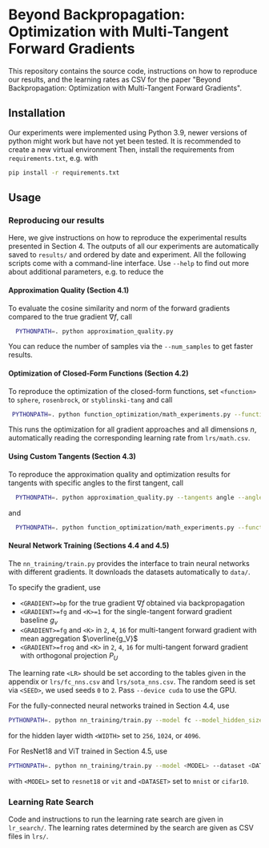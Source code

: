 # Beyond Backpropagation: Optimization with Multi-Tangent Forward Gradients
This repository contains the source code, instructions on how to reproduce our results, and the learning rates as CSV for the paper "Beyond Backpropagation: Optimization with Multi-Tangent Forward Gradients".

## Installation
Our experiments were implemented using Python 3.9, newer versions of python might work but have not yet been tested.
It is recommended to create a new virtual environment
Then, install the requirements from `requirements.txt`, e.g. with
```bash
pip install -r requirements.txt
```

## Usage

### Reproducing our results
Here, we give instructions on how to reproduce the experimental results presented in Section 4.
The outputs of all our experiments are automatically saved to `results/` and ordered by date and experiment.
All the following scripts come with a command-line interface. 
Use `--help` to find out more about additional parameters, e.g. to reduce the   

#### Approximation Quality (Section 4.1)
To evaluate the cosine similarity and norm of the forward gradients compared to the true gradient $\nabla f$, call
```bash
  PYTHONPATH=. python approximation_quality.py
```
You can reduce the number of samples via the `--num_samples` to get faster results.


#### Optimization of Closed-Form Functions (Section 4.2)
To reproduce the optimization of the closed-form functions, set `<function>` to `sphere`, `rosenbrock`, or `styblinski-tang` and call
```bash
 PYTHONPATH=. python function_optimization/math_experiments.py --function <function> math_experiments
```
This runs the optimization for all gradient approaches and all dimensions $n$, automatically reading the corresponding learning rate from `lrs/math.csv`.

#### Using Custom Tangents (Section 4.3)
To reproduce the approximation quality and optimization results for tangents with specific angles to the first tangent, call
```bash
  PYTHONPATH=. python approximation_quality.py --tangents angle --angles 15 30 45 60 75 90
```
and
```bash
  PYTHONPATH=. python function_optimization/math_experiments.py --function styblinski-tang custom_tangents
```

#### Neural Network Training (Sections 4.4 and 4.5)

The `nn_training/train.py` provides the interface to train neural networks with different gradients.
It downloads the datasets automatically to `data/`.

To specify the gradient, use
- `<GRADIENT>=bp` for the true gradient $\nabla f$ obtained via backpropagation 
- `<GRADIENT>=fg` and `<K>=1` for the single-tangent forward gradient baseline $g_v$
- `<GRADIENT>=fg` and `<K>` in `2`, `4`, `16` for multi-tangent forward gradient with mean aggregation $\overline{g_V}$
- `<GRADIENT>=frog` and `<K>` in `2`, `4`, `16` for multi-tangent forward gradient with orthogonal projection $P_U$

The learning rate `<LR>` should be set according to the tables given in the appendix or `lrs/fc_nns.csv` and `lrs/sota_nns.csv`. 
The random seed is set via `<SEED>`, we used seeds `0` to `2`.
Pass `--device cuda` to use the GPU.

For the fully-connected neural networks trained in Section 4.4, use
```bash
PYTHONPATH=. python nn_training/train.py --model fc --model_hidden_size <WIDTH> --experiment_id fc_nn --output_name fc_w<WIDTH> --gradient_computation <GRADIENT> --num_directions <K> --initial_lr <LR> --seed <SEED>
```
for the hidden layer width `<WIDTH>` set to `256`, `1024`, or `4096`. 

For ResNet18 and ViT trained in Section 4.5, use
```bash
PYTHONPATH=. python nn_training/train.py --model <MODEL> --dataset <DATASET> --experiment_id sota_nn --output_name <MODEL>_<DATASET> --gradient_computation <GRADIENT> --num_directions <K> --initial_lr <LR> --seed <SEED>
```
with `<MODEL>` set to `resnet18` or `vit` and `<DATASET>` set to `mnist` or `cifar10`.


### Learning Rate Search
Code and instructions to run the learning rate search are given in `lr_search/`.
The learning rates determined by the search are given as CSV files in `lrs/`.
